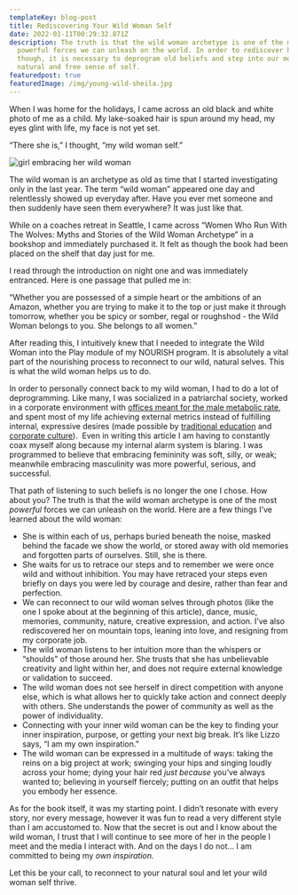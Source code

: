 ```yaml
---
templateKey: blog-post
title: Rediscovering Your Wild Woman Self
date: 2022-01-11T00:29:32.871Z
description: The truth is that the wild woman archetype is one of the most
  powerful forces we can unleash on the world. In order to rediscover her,
  though, it is necessary to deprogram old beliefs and step into our most
  natural and free sense of self.
featuredpost: true
featuredImage: /img/young-wild-sheila.jpg
---
```


When I was home for the holidays, I came across an old black and white photo of me as a child. My lake-soaked hair is spun around my head, my eyes glint with life, my face is not yet set.

“There she is,” I thought, “my wild woman self.”

![girl embracing her wild woman](/img/young-wild-sheila.jpg "young sheila")

The wild woman is an archetype as old as time that I started investigating only in the last year. The term “wild woman” appeared one day and relentlessly showed up everyday after. Have you ever met someone and then suddenly have seen them everywhere? It was just like that.

While on a coaches retreat in Seattle, I came across “Women Who Run With The Wolves: Myths and Stories of the Wild Woman Archetype” in a bookshop and immediately purchased it. It felt as though the book had been placed on the shelf that day just for me.

I read through the introduction on night one and was immediately entranced. Here is one passage that pulled me in:

“Whether you are possessed of a simple heart or the ambitions of an Amazon, whether you are trying to make it to the top or just make it through tomorrow, whether you be spicy or somber, regal or roughshod - the Wild Woman belongs to you. She belongs to all women.”

After reading this, I intuitively knew that I needed to integrate the Wild Woman into the Play module of my NOURISH program. It is absolutely a vital part of the nourishing process to reconnect to our wild, natural selves. This is what the wild woman helps us to do.

In order to personally connect back to my wild woman, I had to do a lot of deprogramming. Like many, I was socialized in a patriarchal society, worked in a corporate environment with [offices meant for the male metabolic rate](https://www.npr.org/sections/health-shots/2015/08/04/429005094/women-theres-a-reason-why-youre-shivering-in-the-office), and spent most of my life achieving external metrics instead of fulfilling internal, expressive desires (made possible by [traditional education](https://www.ted.com/talks/sir_ken_robinson_do_schools_kill_creativity) and [corporate culture](https://hbr.org/1998/09/how-to-kill-creativity)).  Even in writing this article I am having to constantly coax myself along because my internal alarm system is blaring. I was programmed to believe that embracing femininity was soft, silly, or weak; meanwhile embracing masculinity was more powerful, serious, and successful.

That path of listening to such beliefs is no longer the one I chose. How about you? The truth is that the wild woman archetype is one of the most _powerful_ forces we can unleash on the world. Here are a few things I’ve learned about the wild woman:

- She is within each of us, perhaps buried beneath the noise, masked behind the facade we show the world, or stored away with old memories and forgotten parts of ourselves. Still, she is there.
- She waits for us to retrace our steps and to remember we were once wild and without inhibition. You may have retraced your steps even briefly on days you were led by courage and desire, rather than fear and perfection.
- We can reconnect to our wild woman selves through photos (like the one I spoke about at the beginning of this article), dance, music, memories, community, nature, creative expression, and action. I’ve also rediscovered her on mountain tops, leaning into love, and resigning from my corporate job.
- The wild woman listens to her intuition more than the whispers or “shoulds” of those around her. She trusts that she has unbelievable creativity and light within her, and does not require external knowledge or validation to succeed.
- The wild woman does not see herself in direct competition with anyone else, which is what allows her to quickly take action and connect deeply with others. She understands the power of community as well as the power of individuality.
- Connecting with your inner wild woman can be the key to finding your inner inspiration, purpose, or getting your next big break. It’s like Lizzo says, “I am my own inspiration.”
- The wild woman can be expressed in a multitude of ways: taking the reins on a big project at work; swinging your hips and singing loudly across your home; dying your hair red _just because_ you’ve always wanted to; believing in yourself fiercely; putting on an outfit that helps you embody her essence.

As for the book itself, it was my starting point. I didn’t resonate with every story, nor every message, however it was fun to read a very different style than I am accustomed to. Now that the secret is out and I know about the wild woman, I trust that I will continue to see more of her in the people I meet and the media I interact with. And on the days I do not… I am committed to being my _own inspiration._

Let this be your call, to reconnect to your natural soul and let your wild woman self thrive.
